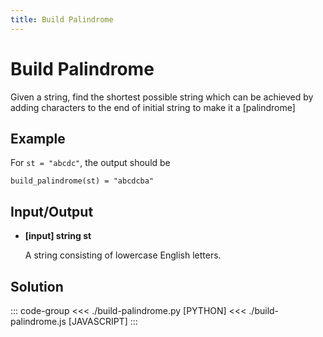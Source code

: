 ```yaml
---
title: Build Palindrome
---
```


# Build Palindrome

Given a string, find the shortest possible string which can be achieved by adding characters to the end of initial string to make it a [palindrome]

## Example

For `st = "abcdc"`, the output should be

```:no-line-numbers
build_palindrome(st) = "abcdcba"
```

## Input/Output

- **\[input\] string st**

  A string consisting of lowercase English letters.

## Solution

::: code-group
<<< ./build-palindrome.py [PYTHON]
<<< ./build-palindrome.js [JAVASCRIPT]
:::
